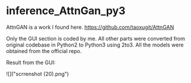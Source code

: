 # inference_AttnGan_py3

AttnGAN is a work I found here. https://github.com/taoxugit/AttnGAN

Only the GUI section is coded by me. All other parts were converted from original codebase in Python2 to Python3 using 2to3. All the models were obtained from the official repo.

Result from the GUI:


![]("scrrenshot (20).png")
